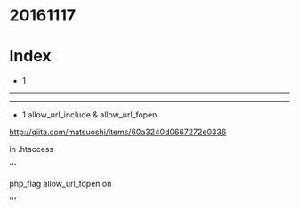 # 20161117

# Index
- 1 




----------------------------



----------------------------

- 1 allow_url_include & allow_url_fopen


http://qiita.com/matsuoshi/items/60a3240d0667272e0336

in .htaccess

'''

php_flag allow_url_fopen on

'''




